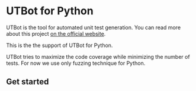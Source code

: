 # UTBot for Python

UTBot is the tool for automated unit test generation. You can read more about this project [on the official website](https://www.utbot.org/).

This is the the support of UTBot for Python.

UTBot tries to maximize the code coverage while minimizing the number of tests. For now we use only fuzzing technique for Python.

## Get started
